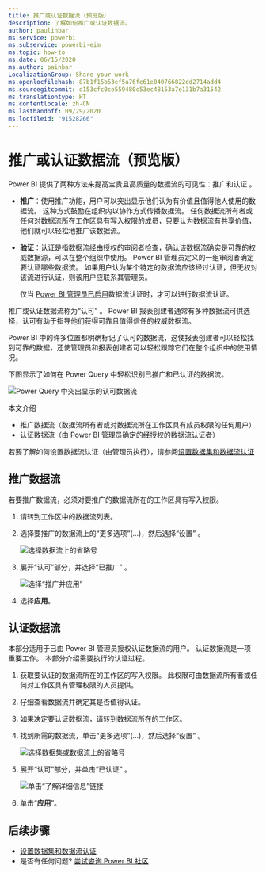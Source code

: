 ```yaml
---
title: 推广或认证数据流（预览版）
description: 了解如何推广或认证数据流。
author: paulinbar
ms.service: powerbi
ms.subservice: powerbi-eim
ms.topic: how-to
ms.date: 06/15/2020
ms.author: painbar
LocalizationGroup: Share your work
ms.openlocfilehash: 87b1f15b53ef5a76fe61e040766822dd2714add4
ms.sourcegitcommit: d153cfc0ce559480c53ec48153a7e131b7a31542
ms.translationtype: HT
ms.contentlocale: zh-CN
ms.lasthandoff: 09/29/2020
ms.locfileid: "91528266"
---
```

# <a name="promote-or-certify-dataflows-preview"></a>推广或认证数据流（预览版）

Power BI 提供了两种方法来提高宝贵且高质量的数据流的可见性：推广和认证   。

* **推广**：使用推广功能，用户可以突出显示他们认为有价值且值得他人使用的数据流。 这种方式鼓励在组织内以协作方式传播数据流。 任何数据流所有者或任何对数据流所在工作区具有写入权限的成员，只要认为数据流有共享价值，他们就可以轻松地推广该数据流。

* **验证**：认证是指数据流经由授权的审阅者检查，确认该数据流确实是可靠的权威数据源，可以在整个组织中使用。 Power BI 管理员定义的一组审阅者确定要认证哪些数据流。 如果用户认为某个特定的数据流应该经过认证，但无权对该流进行认证，则该用户应联系其管理员。

  仅当 [Power BI 管理员已启用](../admin/service-admin-setup-certification.md)数据流认证时，才可以进行数据流认证。

推广或认证数据流称为“认可”  。 Power BI 报表创建者通常有多种数据流可供选择，认可有助于指导他们获得可靠且值得信任的权威数据流。

Power BI 中的许多位置都明确标记了认可的数据流，这使报表创建者可以轻松找到可靠的数据，还使管理员和报表创建者可以轻松跟踪它们在整个组织中的使用情况。

下图显示了如何在 Power Query 中轻松识别已推广和已认证的数据流。

![Power Query 中突出显示的认可数据流](media/service-dataflows-promote-certify/powerbi-dataflow-endorsement-power-query.png)

本文介绍
* 推广数据流（数据流所有者或对数据流所在工作区具有成员权限的任何用户）
* 认证数据流（由 Power BI 管理员确定的经授权的数据流认证者）

若要了解如何设置数据流认证（由管理员执行），请参阅[设置数据集和数据流认证](../admin/service-admin-setup-certification.md)


## <a name="promote-a-dataflow"></a>推广数据流

若要推广数据流，必须对要推广的数据流所在的工作区具有写入权限。

1. 请转到工作区中的数据流列表。
 
1. 选择要推广的数据流上的“更多选项”(...)，然后选择“设置”   。

    ![选择数据流上的省略号](media/service-dataflows-promote-certify/power-bi-dataflow-settings.png)

1. 展开“认可”部分，并选择“已推广”  。

    ![选择“推广并应用”](media/service-dataflows-promote-certify/power-bi-dataflow-promoted-endorsement.png)

1. 选择**应用**。

## <a name="certify-a-dataflow"></a>认证数据流

本部分适用于已由 Power BI 管理员授权认证数据流的用户。 认证数据流是一项重要工作。 本部分介绍需要执行的认证过程。

1. 获取要认证的数据流所在的工作区的写入权限。 此权限可由数据流所有者或任何对工作区具有管理权限的人员提供。 

1. 仔细查看数据流并确定其是否值得认证。

1. 如果决定要认证数据流，请转到数据流所在的工作区。
 
1. 找到所需的数据流，单击“更多选项”(...)，然后选择“设置”   。

    ![选择数据集或数据流上的省略号](media/service-dataflows-promote-certify/power-bi-dataflow-settings.png)

1. 展开“认可”部分，并单击“已认证”  。 

    ![单击“了解详细信息”链接](media/service-dataflows-promote-certify/service-certify-datasets-dataflows.png)

2. 单击“**应用**”。

## <a name="next-steps"></a>后续步骤

* [设置数据集和数据流认证](../admin/service-admin-setup-certification.md)
* 是否有任何问题? [尝试咨询 Power BI 社区](https://community.powerbi.com/)